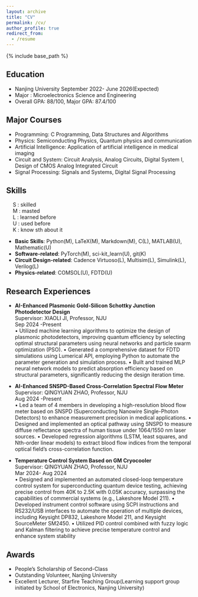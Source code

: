 ```yaml
---
layout: archive
title: "CV"
permalink: /cv/
author_profile: true
redirect_from:
  - /resume
---
```


{% include base_path %}

## Education

* Nanjing University                                    September 2022- June 2026(Expected)
* Major : Microelectronics Science and Engineering
* Overall GPA: 88/100, Major GPA: 87.4/100

## Major Courses
 
* Programming: C Programming, Data Structures and Algorithms
* Physics: Semiconducting Physics, Quantum physics and communication
* Artificial Intelligence: Application of artificial intelligence in medical imaging
* Circuit and System: Circuit Analysis, Analog Circuits, Digital System I, Design of CMOS Analog Integrated Circuit
* Signal Processing: Signals and Systems, Digital Signal Processing
 
## Skills

&emsp; S :  skilled<br>
&emsp; M :  masted<br>
&emsp; L :  learned before<br>
&emsp; U :  used before<br>
&emsp; K :  know sth about it<br>
* **Basic Skills**: Python(M), LaTeX(M), Markdown(M), C(L), MATLAB(U), Mathematic(U)  
* **Software-related**: PyTorch(M), sci-kit_learn(U), git(K)  
* **Circuit Design-related**: Cadence Virtuoso(L), Multisim(L), Simulink(L), Verilog(L)  
* **Physics-related**: COMSOL(U), FDTD(U)  


## Research Experiences

* **AI-Enhanced Plasmonic Gold-Silicon Schottky Junction Photodetector Design**<br>
Supervisor: XIAOLI JI, Professor, NJU<br>
Sep 2024 -Present<br>
• Utilized machine learning algorithms to optimize the design of plasmonic photodetectors, improving quantum
efficiency by selecting optimal structural parameters using neural networks and particle swarm optimization
(PSO).
• Generated a comprehensive dataset for FDTD simulations using Lumerical API, employing Python to automate
the parameter generation and simulation process.
• Built and trained MLP neural network models to predict absorption efficiency based on structural parameters,
significantly reducing the design iteration time.

* **AI-Enhanced SNSPD-Based Cross-Correlation Spectral Flow Meter**<br>
Supervisor: QINGYUAN ZHAO, Professor, NJU<br>
Aug 2024 -Present<br>
• Led a team of 4 members in developing a high-resolution blood flow meter based on SNSPD (Superconducting
Nanowire Single-Photon Detectors) to enhance measurement precision in medical applications.
• Designed and implemented an optical pathway using SNSPD to measure diffuse reflectance spectra of human
tissue under 1064/1550 nm laser sources.
• Developed regression algorithms (LSTM, least squares, and Nth-order linear models) to extract blood flow
indices from the temporal optical field’s cross-correlation function.

* **Temperature Control System Based on GM Cryocooler**<br>
Supervisor: QINGYUAN ZHAO, Professor, NJU<br>
Mar 2024- Aug 2024<br>
• Designed and implemented an automated closed-loop temperature control system for superconducting quantum
device testing, achieving precise control from 40K to 2.5K with 0.05K accuracy, surpassing the capabilities of
commercial systems (e.g., Lakeshore Model 211).
• Developed instrument control software using SCPI instructions and RS232/USB interfaces to automate the
operation of multiple devices, including Keysight DP832, Lakeshore Model 211, and Keysight SourceMeter
SM2450.
• Utilized PID control combined with fuzzy logic and Kalman filtering to achieve precise temperature control and
enhance system stability

## Awards
* People’s Scholarship of Second-Class<br>
* Outstanding Volunteer, Nanjing University<br>
* Excellent Lecturer, Starfire Teaching Group(Learning support group initiated by School of Electronics, Nanjing University)
